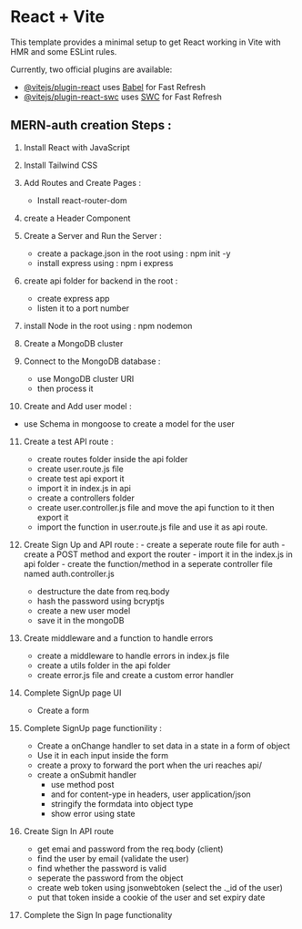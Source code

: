 # React + Vite

This template provides a minimal setup to get React working in Vite with HMR and some ESLint rules.

Currently, two official plugins are available:

- [@vitejs/plugin-react](https://github.com/vitejs/vite-plugin-react/blob/main/packages/plugin-react/README.md) uses [Babel](https://babeljs.io/) for Fast Refresh
- [@vitejs/plugin-react-swc](https://github.com/vitejs/vite-plugin-react-swc) uses [SWC](https://swc.rs/) for Fast Refresh


MERN-auth creation Steps :
-------------------------

1. Install React with JavaScript
2. Install Tailwind CSS

3. Add Routes and Create Pages :
    - Install react-router-dom
4. create a Header Component

5. Create a Server and Run the Server :
    - create a package.json in the root using : npm init -y
    - install express using : npm i express

6. create api folder for backend in the root :
    - create express app
    - listen it to a port number

7. install Node in the root using : npm nodemon
8. Create a MongoDB cluster

9. Connect to the MongoDB database :
    - use MongoDB cluster URI
    -  then process it

10. Create and Add user model :
  - use Schema in mongoose to create a model for the user

11. Create a test API route :
    - create routes folder inside the api folder
    - create user.route.js file
    - create test api export it
    - import it in index.js in api
    - create a controllers folder
    - create user.controller.js file and move the api function to it then export it
    - import the function in user.route.js file and use it as api route.

 12. Create Sign Up and API route :
    - create a seperate route file for auth
    - create a POST method and export the router
    - import it in the index.js in api folder
    - create the function/method in a seperate controller file named auth.controller.js
        - destructure the date from req.body
        - hash the password using bcryptjs
        - create a new user model
        - save it in the mongoDB

13. Create middleware and a function to handle errors
    - create a middleware to handle errors in index.js file
    - create a utils folder in the api folder
    - create error.js file and create a custom error handler

14. Complete SignUp page UI
    - Create a form 

15. Complete SignUp page functionility : 
    - Create a onChange handler to set data in a state in a form of object
    - Use it in each input inside the form
    - create a proxy to forward the port when the uri reaches api/
    - create a onSubmit handler
        - use method post
        - and for content-ype in headers, user application/json
        - stringify the formdata into object type
        - show error using state

16. Create Sign In API route
    - get emai and password from the req.body (client)
    - find the user by email (validate the user)
    - find whether the password is valid
    - seperate the password from the object
    - create web token using jsonwebtoken (select the ._id of the user)
    - put that token inside a cookie of the user and set expiry date

17. Complete the Sign In page functionality
